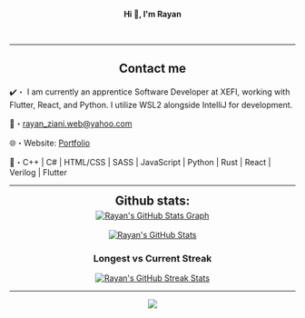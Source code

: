 <p align='center'>
  <b>Hi 👋, I'm Rayan</b><br>
</p>

<p align="center"><br>
  <a href="https://github.com/RayanZiani">
     </a>
</p>

--- 

<h2 align="center">Contact me</h2>

✔️・ I am currently an apprentice Software Developer at XEFI, working with Flutter, React, and Python. I utilize WSL2 alongside IntelliJ for development.

📩・rayan_ziani.web@yahoo.com

🌐・Website: [Portfolio](https://rayanziani.com/)

📮・C++ | C# | HTML/CSS | SASS | JavaScript | Python | Rust | React | Verilog | Flutter


--- 

<div align="center">
<h2 align="center" style="margin: 5px 10px;">Github stats:</h2>

<a href="https://github.com/RayanZiani/RayanZiani">
  <img align="center" src="https://github-profile-summary-cards.vercel.app/api/cards/profile-details?username=RayanZiani&theme=gruvbox&hide_border=true)](https://github.com/rayanziani" alt="Rayan's GitHub Stats Graph"/>
</a>
<br><br>
<a href="https://github.com/RayanZiani/RayanZiani">
  <img align="center" src="https://github-readme-stats.vercel.app/api?username=RayanZiani&count_private=true&show_icons=true&theme=gruvbox&hide_border=true" alt="Rayan's GitHub Stats" />
</a>
<h3>Longest vs Current Streak </h3>
<a href="https://github.com/RayanZiani/RayanZiani">
  <img align="center" src="https://github-readme-streak-stats.herokuapp.com/?user=RayanZiani&theme=gruvbox" alt="Rayan's GitHub Streak Stats"/>
</a>
</div>

---  
<p align="center"> 
  <img src="https://profile-counter.glitch.me/RayanZiani/count.svg" />
</p>
